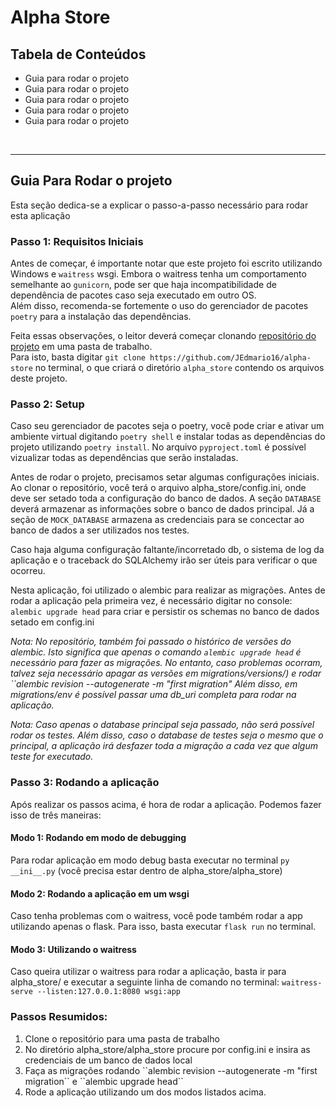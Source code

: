 # Alpha Store

## Tabela de Conteúdos
<ul>
    <li> Guia para rodar o projeto </li>
    <li> Guia para rodar o projeto </li>
    <li> Guia para rodar o projeto </li>
    <li> Guia para rodar o projeto </li>
    <li> Guia para rodar o projeto </li>
</ul>
<br>
<hr>

## Guia Para Rodar o projeto
<p> Esta seção dedica-se a explicar o passo-a-passo necessário para rodar esta aplicação </p>

### Passo 1: Requisitos Iniciais
<span>Antes de começar, é importante notar que este projeto foi escrito utilizando Windows e ``waitress`` wsgi. Embora o waitress tenha um comportamento semelhante ao ``gunicorn``, pode ser que haja incompatibilidade de dependência de pacotes caso seja executado em outro OS.</span>
<br>
<span>
Além disso, recomenda-se fortemente o uso do gerenciador de pacotes ``poetry`` para a instalação das dependências.

Feita essas observações, o leitor deverá começar clonando <a href="https://github.com/JEdmario16/alpha-store">repositório do projeto</a> em uma pasta de trabalho. <br>
Para isto, basta digitar ``git clone https://github.com/JEdmario16/alpha-store`` no terminal, o que criará o diretório ``alpha_store`` contendo os arquivos deste projeto.
</span>


### Passo 2: Setup
<span>

Caso seu gerenciador de pacotes seja o poetry, você pode criar e ativar um ambiente virtual digitando ``poetry shell`` e instalar todas as dependências do projeto utilizando ``poetry install``.
No arquivo ``pyproject.toml`` é possível vizualizar todas as dependências que serão instaladas.

Antes de rodar o projeto, precisamos setar algumas configurações iniciais. 
Ao clonar o repositório, você terá o arquivo alpha_store/config.ini, onde deve ser setado toda a configuração do banco de dados.
A seção ``DATABASE`` deverá armazenar as informações sobre o banco de dados principal. Já a seção de ``MOCK_DATABASE`` armazena as credenciais para se concectar ao banco de dados a ser utilizados nos testes. <br>

Caso haja alguma configuração faltante/incorretado db, o sistema de log da aplicação e o traceback do SQLAlchemy irão ser úteis para verificar o que ocorreu.

Nesta aplicação, foi utilizado o alembic para realizar as migrações. Antes de rodar a aplicação pela primeira vez, é necessário digitar no console:
 ``alembic upgrade head`` para criar e persistir os schemas no banco de dados setado em config.ini

<i> Nota: No repositório, também foi passado o histórico de versões do alembic. Isto significa que apenas o comando ``alembic upgrade head`` é necessário para fazer as migrações. No entanto, caso problemas ocorram, talvez seja necessário apagar as versões em migrations/versions/) e rodar ``alembic revision --autogenerate -m "first migration" 
Além disso, em migrations/env é possível passar uma db_uri completa para rodar na aplicação.</i>

<i> Nota: Caso apenas o database principal seja passado, não será possível rodar os testes. Além disso, caso o database de testes seja o mesmo que o principal, a aplicação irá desfazer toda a migração a cada vez que algum teste for executado.</i>
</span>

### Passo 3: Rodando a aplicação
<p> Após realizar os passos acima, é hora de rodar a aplicação. Podemos fazer isso de três maneiras: </p>

#### Modo 1: Rodando em modo de debugging
Para rodar aplicação em modo debug basta executar no terminal ``py __ini__.py`` (você precisa estar dentro de alpha_store/alpha_store)

#### Modo 2: Rodando a aplicação em um wsgi
Caso tenha problemas com o waitress, você pode também rodar a app utilizando apenas o flask. Para isso, basta executar ``flask run`` no terminal. 

#### Modo 3: Utilizando o waitress
Caso queira utilizar o waitress para rodar a aplicação, basta ir para alpha_store/ e executar a seguinte linha de comando no terminal:
``waitress-serve --listen:127.0.0.1:8080 wsgi:app``


### Passos Resumidos:

<ol>
    <li>Clone o repositório para uma pasta de trabalho</li>
    <li>No diretório alpha_store/alpha_store procure por config.ini e insira as credenciais de um banco de dados local</li>
    <li> Faça as migrações rodando ``alembic revision --autogenerate -m "first migration`` e ``alembic upgrade head`` </li>
    <li> Rode a aplicação utilizando um dos modos listados acima.
</ol>



